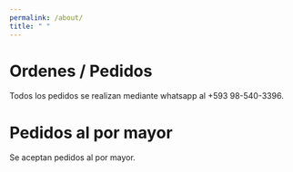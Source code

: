 ```yaml
---
permalink: /about/
title: " "
---
```


# Ordenes / Pedidos
Todos los pedidos se realizan mediante whatsapp al +593 98-540-3396. 

<!---
# Entrega a domicilio 
El proceso de entrega a domicilio inicia una vez comprobado el pago mediante deposito. El tiempo de espera puede variar dependiendo de la disponibilidad de couriers.
-->

# Pedidos al por mayor
Se aceptan pedidos al por mayor.

